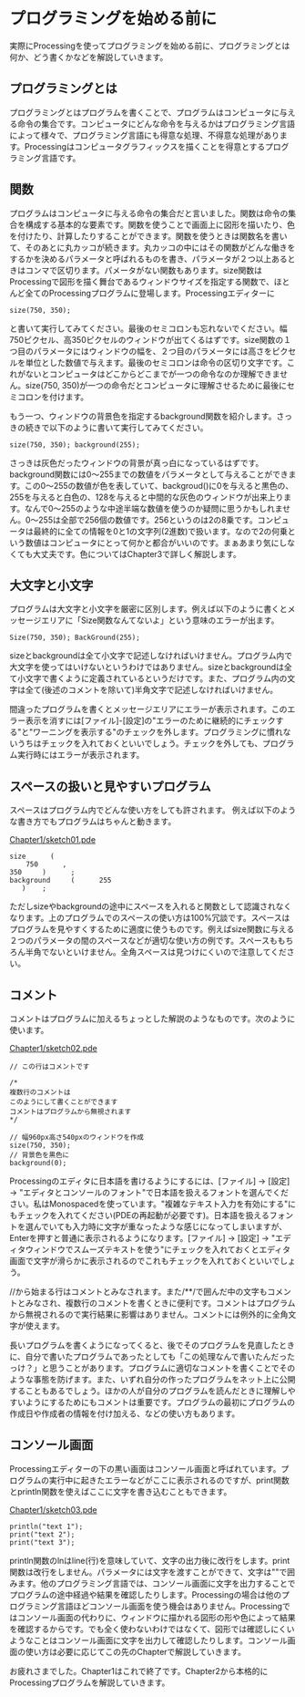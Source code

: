 # プログラミングを始める前に

実際にProcessingを使ってプログラミングを始める前に、プログラミングとは何か、どう書くかなどを解説していきます。

## プログラミングとは

プログラミングとはプログラムを書くことで、プログラムはコンピュータに与える命令の集合です。コンピュータにどんな命令を与えるかはプログラミング言語によって様々で、プログラミング言語にも得意な処理、不得意な処理があります。Processingはコンピュータグラフィックスを描くことを得意とするプログラミング言語です。

## 関数
プログラムはコンピュータに与える命令の集合だと言いました。関数は命令の集合を構成する基本的な要素です。関数を使うことで画面上に図形を描いたり、色を付けたり、計算したりすることができます。関数を使うときは関数名を書いて、そのあとに丸カッコが続きます。丸カッコの中にはその関数がどんな働きをするかを決めるパラメータと呼ばれるものを書き、パラメータが２つ以上あるときはコンマで区切ります。パメータがない関数もあります。size関数はProcessingで図形を描く舞台であるウィンドウサイズを指定する関数で、ほとんど全てのProcessingプログラムに登場します。Processingエディターに

`size(750, 350);`

と書いて実行してみてください。最後のセミコロンも忘れないでください。幅750ピクセル、高350ピクセルのウィンドウが出てくるはずです。size関数の１つ目のパラメータにはウィンドウの幅を、２つ目のパラメータには高さをピクセルを単位とした数値で与えます。最後のセミコロンは命令の区切り文字です。これがないとコンピュータはどこからどこまでが一つの命令なのか理解できません。size(750, 350)が一つの命令だとコンピュータに理解させるために最後にセミコロンを付けます。

もう一つ、ウィンドウの背景色を指定するbackground関数を紹介します。さっきの続きで以下のように書いて実行してみてください。

`
size(750, 350);
background(255);
`

さっきは灰色だったウィンドウの背景が真っ白になっているはずです。background関数には0～255までの数値をパラメータとして与えることができます。この0～255の数値が色を表していて、backgroud()に0を与えると黒色の、255を与えると白色の、128を与えると中間的な灰色のウィンドウが出来上ります。なんで0～255のような中途半端な数値を使うのか疑問に思うかもしれません。0～255は全部で256個の数値です。256というのは2の8乗です。コンピュータは最終的に全ての情報を0と1の文字列(2進数)で扱います。なので2の何乗という数値はコンピュータにとって何かと都合がいいのです。まぁあまり気にしなくても大丈夫です。色についてはChapter3で詳しく解説します。

## 大文字と小文字

プログラムは大文字と小文字を厳密に区別します。例えば以下のように書くとメッセージエリアに「Size関数なんてないよ」という意味のエラーが出ます。

`
Size(750, 350);
BackGround(255);
`

sizeとbackgroundは全て小文字で記述しなければいけません。プログラム内で大文字を使ってはいけないというわけではありません。sizeとbackgroundは全て小文字で書くように定義されているというだけです。また、プログラム内の文字は全て(後述のコメントを除いて)半角文字で記述しなければいけません。

間違ったプログラムを書くとメッセージエリアにエラーが表示されます。このエラー表示を消すには[ファイル]-[設定]の"エラーのために継続的にチェックする"と"ワーニングを表示する"のチェックを外します。プログラミングに慣れないうちはチェックを入れておくといいでしょう。チェックを外しても、プログラム実行時にはエラーが表示されます。

## スペースの扱いと見やすいプログラム

スペースはプログラム内でどんな使い方をしても許されます。
例えば以下のような書き方でもプログラムはちゃんと動きます。

[Chapter1/sketch01.pde](github:Chapter1/sketch01/sketch01.pde)

```processing
size      (
    750      ,
350     )      ;
background     (      255
   )    ;
```

ただしsizeやbackgroundの途中にスペースを入れると関数として認識されなくなります。上のプログラムでのスペースの使い方は100%冗談です。スペースはプログラムを見やすくするために適度に使うものです。例えばsize関数に与える２つのパラメータの間のスペースなどが適切な使い方の例です。スペースももちろん半角でないといけません。全角スペースは見つけにくいので注意してください。

## コメント

コメントはプログラムに加えるちょっとした解説のようなものです。次のように使います。

[Chapter1/sketch02.pde](github:Chapter1/sketch02/sketch02.pde)

```processing
// この行はコメントです

/*
複数行のコメントは
このようにして書くことができます
コメントはプログラムから無視されます
*/

// 幅960px高さ540pxのウィンドウを作成
size(750, 350);
// 背景色を黒色に
background(0);
```

Processingのエディタに日本語を書けるようにするには、[ファイル] → [設定] → "エディタとコンソールのフォント"で日本語を扱えるフォントを選んでください。私はMonospacedを使っています。"複雑なテキスト入力を有効にする"にもチェックを入れてください(PDEの再起動が必要です)。日本語を扱えるフォントを選んでいても入力時に文字が重なったような感じになってしまいますが、Enterを押すと普通に表示されるようになります。[ファイル] → [設定] → "エディタウィンドウでスムーズテキストを使う"にチェックを入れておくとエディタ画面で文字が滑らかに表示されるのでこれもチェックを入れておくといいでしょう。

//から始まる行はコメントとみなされます。また/**/で囲んだ中の文字もコメントとみなされ、複数行のコメントを書くときに便利です。コメントはプログラムから無視されるので実行結果に影響はありません。コメントには例外的に全角文字が使えます。

長いプログラムを書くようになってくると、後でそのプログラムを見直したときに、自分で書いたプログラムであったとしても「この処理なんで書いたんだったっけ？」と思うことがあります。プログラムに適切なコメントを書くことでそのような事態を防げます。また、いずれ自分の作ったプログラムをネット上に公開することもあるでしょう。ほかの人が自分のプログラムを読んだときに理解しやすいようにするためにもコメントは重要です。プログラムの最初にプログラムの作成日や作成者の情報を付け加える、などの使い方もあります。

## コンソール画面

Processingエディターの下の黒い画面はコンソール画面と呼ばれています。プログラムの実行中に起きたエラーなどがここに表示されるのですが、print関数とprintln関数を使えばここに文字を書き込むこともできます。

[Chapter1/sketch03.pde](github:Chapter1/sketch03/sketch03.pde)

```processing
println("text 1");
print("text 2");
print("text 3");
```

println関数のlnはline(行)を意味していて、文字の出力後に改行をします。print関数は改行をしません。パラメータには文字を渡すことができて、文字は""で囲みます。他のプログラミング言語では、コンソール画面に文字を出力することでプログラムの途中経過や結果を確認したりします。Processingの場合は他のプログラミング言語ほどコンソール画面を使う機会はありません。Processingではコンソール画面の代わりに、ウィンドウに描かれる図形の形や色によって結果を確認するからです。でも全く使わないわけではなくて、図形では確認しにくいようなことはコンソール画面に文字を出力して確認したりします。コンソール画面の使い方は必要に応じてこの先のChapterで解説していきます。

お疲れさまでした。Chapter1はこれで終了です。Chapter2から本格的にProcessingプログラムを解説していきます。

